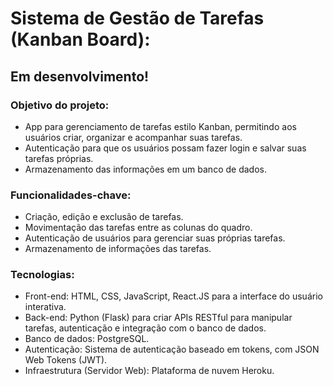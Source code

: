 
# Sistema de Gestão de Tarefas (Kanban Board):

## Em desenvolvimento!

### Objetivo do projeto:

* App para gerenciamento de tarefas estilo Kanban, permitindo aos usuários criar, organizar e acompanhar suas tarefas. 
* Autenticação para que os usuários possam fazer login e salvar suas tarefas próprias. 
* Armazenamento das informações em um banco de dados.

### Funcionalidades-chave:

* Criação, edição e exclusão de tarefas.
* Movimentação das tarefas entre as colunas do quadro.
* Autenticação de usuários para gerenciar suas próprias tarefas.
* Armazenamento de informações das tarefas.

### Tecnologias:

* Front-end: HTML, CSS, JavaScript, React.JS para a interface do usuário interativa.
* Back-end: Python (Flask) para criar APIs RESTful para manipular tarefas, autenticação e integração com o banco de dados.
* Banco de dados: PostgreSQL.
* Autenticação: Sistema de autenticação baseado em tokens, com JSON Web Tokens (JWT).
* Infraestrutura (Servidor Web): Plataforma de nuvem Heroku.